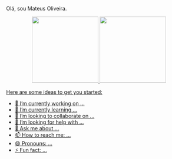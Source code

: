 Olá, sou Mateus Oliveira.

<div align="center">
  <a href="https://github.com/oliverMat">
  <img height="180em" src="https://github-readme-stats.vercel.app/api?username=oliverMat&show_icons=true&theme=dark&include_all_commits=true&count_private=true"/>
  <img height="180em" src="https://github-readme-stats.vercel.app/api/top-langs/?username=oliverMat&layout=compact&langs_count=7&theme=dark"/>
</div>

Here are some ideas to get you started:

- 🔭 I’m currently working on ...
- 🌱 I’m currently learning ...
- 👯 I’m looking to collaborate on ...
- 🤔 I’m looking for help with ...
- 💬 Ask me about ...
- 📫 How to reach me: ...
- 😄 Pronouns: ...
- ⚡ Fun fact: ...
